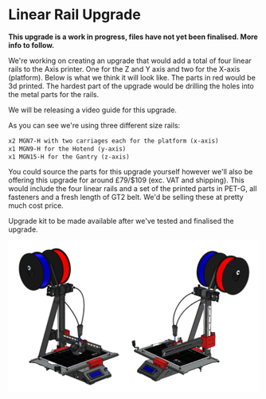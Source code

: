 # Linear Rail Upgrade

**This upgrade is a work in progress, files have not yet been finalised. More info to follow.**

We're working on creating an upgrade that would add a total of four linear rails to the Axis printer. One for the Z and Y axis and two for the X-axis (platform). Below is what we think it will look like.
The parts in red would be 3d printed. The hardest part of the upgrade would be drilling the holes into the metal parts for the rails. 

We will be releasing a video guide for this upgrade.

As you can see we're using three different size rails:

    x2 MGN7-H with two carriages each for the platform (x-axis)
    x1 MGN9-H for the Hotend (y-axis)
    x1 MGN15-H for the Gantry (z-axis)

You could source the parts for this upgrade yourself however we'll also be offering this upgrade for around £79/$109 (exc. VAT and shipping). This would include the four linear rails and a set of the printed parts in PET-G, all fasteners and a fresh length of GT2 belt. We'd be selling these at pretty much cost price.

Upgrade kit to be made available after we've tested and finalised the upgrade.

![AXIS 1.5 CAD](https://github.com/Makertech3D/AXIS/blob/master/Linear%20Rail%20Upgrade/Linear%20Rail%20Upgrade%20CAD.png)
